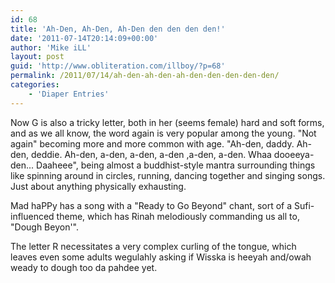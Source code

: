 ```yaml
---
id: 68
title: 'Ah-Den, Ah-Den, Ah-Den den den den den!'
date: '2011-07-14T20:14:09+00:00'
author: 'Mike iLL'
layout: post
guid: 'http://www.obliteration.com/illboy/?p=68'
permalink: /2011/07/14/ah-den-ah-den-ah-den-den-den-den-den/
categories:
    - 'Diaper Entries'
---
```


Now G is also a tricky letter, both in her (seems female) hard and soft forms, and as we all know, the word again is very popular among the young. "Not again" becoming more and more common with age. "Ah-den, daddy. Ah-den, deddie. Ah-den, a-den, a-den, a-den ,a-den, a-den. Whaa dooeeya-den... Daaheee", being almost a buddhist-style mantra surrounding things like spinning around in circles, running, dancing together and singing songs. Just about anything physically exhausting.

Mad haPPy has a song with a "Ready to Go Beyond" chant, sort of a Sufi-influenced theme, which has Rinah melodiously commanding us all to, "Dough Beyon'".

The letter R necessitates a very complex curling of the tongue, which leaves even some adults wegulahly asking if Wisska is heeyah and/owah weady to dough too da pahdee yet.